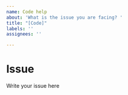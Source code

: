 ```yaml
---
name: Code help
about: 'What is the issue you are facing? '
title: "[Code]"
labels: ''
assignees: ''

---
```


# Issue 
Write your issue here
